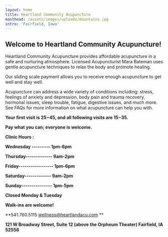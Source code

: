 ```yaml
---
layout: home
title: Heartland Community Acupuncture
masthead: /assets/images/uploads/mountains.jpg
intro: 'Fairfield, Iowa'
---
```

## Welcome to Heartland Community Acupuncture!

Heartland Community Acupuncture provides affordable acupuncture in a safe and nurturing atmosphere.  Licensed Acupuncturist Mara Bateman uses gentle acupuncture techniques to relax the body and promote healing.

Our sliding scale payment allows you to receive enough acupuncture to get well and stay well.

Acupuncture can address a wide variety of conditions including: stress, feelings of anxiety and depression, body pain and trauma recovery, hormonal issues, sleep trouble, fatigue, digestive issues, and much more.  See FAQs for more information on what acupuncture can help you with.

**Your first visit is $25-$45, and all following visits are $15-$35.**

**Pay what you can; everyone is welcome.**

**Clinic Hours :**

**Wednesday --------- 1pm-6pm**

**Thursday------------- 9am-2pm**

**Friday----------------- 1pm-6pm**

**Saturday------------- 9am-2pm**

**Sunday--------------- 1pm-5pm**

**Closed Monday & Tuesday**

**Walk-ins are welcome!**



**541.760.5115  wellness@heartlandacu.com  **

**121 W Broadway Street, Suite 12 (above the Orpheum Theater) Fairfield, IA 52556**
